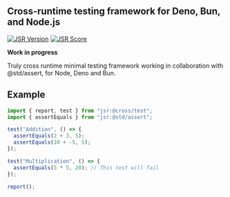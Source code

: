 ## Cross-runtime testing framework for Deno, Bun, and Node.js

[![JSR Version](https://jsr.io/badges/@cross/test)](https://jsr.io/@cross/test) [![JSR Score](https://jsr.io/badges/@cross/test/score)](https://jsr.io/@cross/test/score)

**Work in progress**

Truly cross runtime minimal testing framework working in collaboration with @std/assert, for Node, Deno and Bun.

## Example

```js
import { report, test } from "jsr:@cross/test";
import { assertEquals } from "jsr:@std/assert";

test("Addition", () => {
  assertEquals(2 + 3, 5);
  assertEquals(10 + -5, 5);
});

test("Multiplication", () => {
  assertEquals(5 * 5, 20); // This test will fail
});

report();
```
